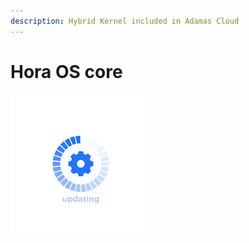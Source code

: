 ```yaml
---
description: Hybrid Kernel included in Adamas Cloud
---
```


# Hora OS core

![Content is updating...](../.gitbook/assets/updating.png)

